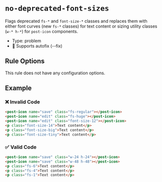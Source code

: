 # `no-deprecated-font-sizes`

Flags deprecated `fs-*` and `font-size-*` classes and replaces them with either font curves (new `fs-*` classes) for text content or sizing utility classes (`w-* h-*`) for `post-icon` components.

- Type: problem
- 🔧 Supports autofix (--fix)

## Rule Options

This rule does not have any configuration options.

## Example

### ❌ Invalid Code

```html
<post-icon name="save" class="fs-regular"></post-icon>
<post-icon name="edit" class="fs-huge"></post-icon>
<post-icon name="edit" class="font-size-12"></post-icon>
<p class="font-size-14">Text content</p>
<p class="font-size-big">Text content</p>
<p class="font-size-tiny">Text content</p>
```

### ✅ Valid Code

```html
<post-icon name="save" class="w-24 h-24"></post-icon>
<post-icon name="save" class="w-48 h-48"></post-icon>
<p class="fs-6">Text content</p>
<p class="fs-4">Text content</p>
<p class="fs-1">Text content</p>
```
